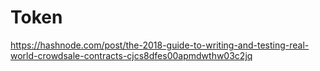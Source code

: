 # Token

https://hashnode.com/post/the-2018-guide-to-writing-and-testing-real-world-crowdsale-contracts-cjcs8dfes00apmdwthw03c2jq
